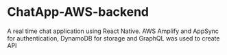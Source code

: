 # ChatApp-AWS-backend
A real time chat application using React Native. AWS Amplify and AppSync for authentication, 
DynamoDB for storage and 
GraphQL was used to create API

